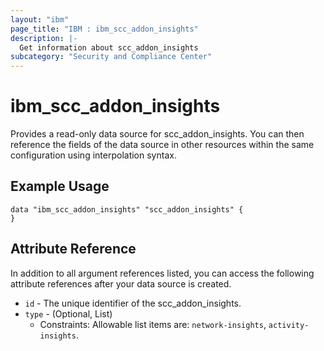 ```yaml
---
layout: "ibm"
page_title: "IBM : ibm_scc_addon_insights"
description: |-
  Get information about scc_addon_insights
subcategory: "Security and Compliance Center"
---
```


# ibm_scc_addon_insights

Provides a read-only data source for scc_addon_insights. You can then reference the fields of the data source in other resources within the same configuration using interpolation syntax.

## Example Usage

```hcl
data "ibm_scc_addon_insights" "scc_addon_insights" {
}
```


## Attribute Reference

In addition to all argument references listed, you can access the following attribute references after your data source is created.

* `id` - The unique identifier of the scc_addon_insights.
* `type` - (Optional, List) 
  * Constraints: Allowable list items are: `network-insights`, `activity-insights`.

